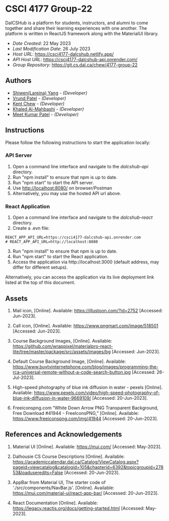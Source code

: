 <!--- The following README.md sample file was adapted from https://gist.github.com/PurpleBooth/109311bb0361f32d87a2#file-readme-template-md by Gabriella Mosquera for academic use --->
<!--- You may delete any comments in this sample README.md file. If needing to use as a .txt file then simply delete all comments, edit as needed, and save as a README.txt file --->

# CSCI 4177 Group-22

DalCSHub is a platform for students, instructors, and alumni to come together and share their learning experiences with one another. The platform is written in ReactJS framework along with the MaterialUI library.

- _Date Created_: 22 May 2023
- _Last Modification Date_: 26 July 2023
- _Host URL_: <https://csci4177-dalcshub.netlify.app/>
- _API Host URL_: <https://csci4177-dalcshub-api.onrender.com/>
- _Group Repository_: <https://git.cs.dal.ca/chew/4177-group-22>

## Authors

- [Shiwen(Lareina) Yang](sh836690@dal.ca) - _(Developer)_
- [Vrund Patel](vrund.patel@dal.ca) - _(Developer)_
- [Kent Chew](kentxern@dal.ca) - _(Developer)_
- [Khaled Al-Mahbashi](khaled.al-mahbashi@dal.ca) - _(Developer)_
- [Meet Kumar Patel](mt591517@dal.ca) - _(Developer)_

## Instructions

Please follow the following instructions to start the application locally:

### API Server

1. Open a command line interface and navigate to the _dalcshub-api_ directory.
2. Run "npm install" to ensure that npm is up to date.
3. Run "npm start" to start the API server.
4. Use <http://localhost:8080/> on browser/Postman
5. Alternatively, you may use the hosted API url above.

### React Application

1. Open a command line interface and navigate to the _dalcshub-react_ directory.
2. Create a .evn file: 
```dotenv
REACT_APP_API_URL=https://csci4177-dalcshub-api.onrender.com
# REACT_APP_API_URL=http://localhost:8080
```
3. Run "npm install" to ensure that npm is up to date.
4. Run "npm start" to start the React application.
5. Access the application via http://localhost:3000 (default address, may differ for different setups).

Alternatively, you can access the application via its live deployment link listed at the top of this document.


## Assets

1. Mail icon, [Online]. Available:
   https://illustoon.com/?id=2752
   [Accessed: Jun-2023].

2. Call icon, [Online]. Available:
   https://www.pngmart.com/image/518501
   [Accessed: Jun-2023].

3. Course Background Images, [Online]. Available:
   https://github.com/wrappixel/materialpro-react-lite/tree/master/package/src/assets/images/bg
   [Accessed: Jun-2023].

4. Default Course Background Image, [Online]. Available:
   https://www.buytvinternetphone.com/blog/images/programming-the-rca-universal-remote-without-a-code-search-button.jpg
   [Accessed: 26-Jul-2023].

5. High-speed photography of blue ink diffusion in water - pexels [Online]. Available:
   https://www.pexels.com/video/high-speed-photography-of-blue-ink-diffusion-in-water-9669109/
   [Accessed: 20-Jun-2023].

6. Freeiconspng.com “White Down Arrow PNG Transparent Background, Free Download #41944 - FreeIconsPNG,” [Online]. Available:
   https://www.freeiconspng.com/img/41944
   [Accessed: 20-Jun-2023].

## References and Acknowledgements

1. Material UI [Online]. Available: https://mui.com/ [Accessed: May-2023].

2. Dalhousie CS Course Descriptions [Online]. Available:
   https://academiccalendar.dal.ca/Catalog/ViewCatalog.aspx?pageid=viewcatalog&catalogid=105&chapterid=6392&topicgroupid=27853&loaduseredits=False
   [Accessed: 20-Jun-2023].

3. AppBar from Material UI, The starter code of './src/components/NavBar.js'. [Online]. Available:
   https://mui.com/material-ui/react-app-bar/
   [Accessed: 20-Jun-2023].

4. React Documentation [Online]. Available:
   https://legacy.reactjs.org/docs/getting-started.html
   [Accessed: May-2023].
